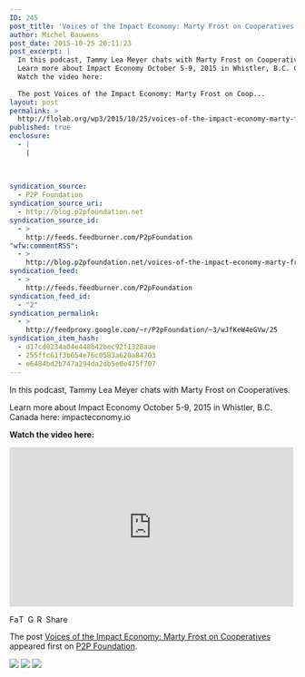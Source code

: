 ```yaml
---
ID: 245
post_title: 'Voices of the Impact Economy: Marty Frost on Cooperatives'
author: Michel Bauwens
post_date: 2015-10-25 20:11:23
post_excerpt: |
  In this podcast, Tammy Lea Meyer chats with Marty Frost on Cooperatives.
  Learn more about Impact Economy October 5-9, 2015 in Whistler, B.C. Canada here: impacteconomy.io
  Watch the video here:
  
  The post Voices of the Impact Economy: Marty Frost on Coop...
layout: post
permalink: >
  http://flolab.org/wp3/2015/10/25/voices-of-the-impact-economy-marty-frost-on-cooperatives/
published: true
enclosure:
  - |
    |
        
        
        
syndication_source:
  - P2P Foundation
syndication_source_uri:
  - http://blog.p2pfoundation.net
syndication_source_id:
  - >
    http://feeds.feedburner.com/P2pFoundation
"wfw:commentRSS":
  - >
    http://blog.p2pfoundation.net/voices-of-the-impact-economy-marty-frost-on-cooperatives/2015/10/25/feed
syndication_feed:
  - >
    http://feeds.feedburner.com/P2pFoundation
syndication_feed_id:
  - "2"
syndication_permalink:
  - >
    http://feedproxy.google.com/~r/P2pFoundation/~3/wJfKeW4eGVw/25
syndication_item_hash:
  - d17cd0234a04e448b42bec92f1328aae
  - 255ffc61f3b654e76c0583a620a84703
  - e6484bd2b747a294da2db5e0e475f707
---
```

<p>In this podcast, Tammy Lea Meyer chats with Marty Frost on Cooperatives.</p>
<p>Learn more about Impact Economy October 5-9, 2015 in Whistler, B.C. Canada here: impacteconomy.io</p>
<p><strong>Watch the video here:</strong></p>
<p><iframe width="500" height="281" src="https://www.youtube.com/embed/qm8Sy8CzVtg?feature=oembed" frameborder="0" allowfullscreen></iframe></p>
<p><a class="a2a_button_facebook" href="http://www.addtoany.com/add_to/facebook?linkurl=http%3A%2F%2Fblog.p2pfoundation.net%2Fvoices-of-the-impact-economy-marty-frost-on-cooperatives%2F2015%2F10%2F25&amp;linkname=Voices%20of%20the%20Impact%20Economy%3A%20Marty%20Frost%20on%20Cooperatives" title="Facebook" rel="nofollow" ><img src="http://blog.p2pfoundation.net/wp-content/plugins/add-to-any/icons/facebook.png" width="16" height="16" alt="Facebook"/></a><a class="a2a_button_twitter" href="http://www.addtoany.com/add_to/twitter?linkurl=http%3A%2F%2Fblog.p2pfoundation.net%2Fvoices-of-the-impact-economy-marty-frost-on-cooperatives%2F2015%2F10%2F25&amp;linkname=Voices%20of%20the%20Impact%20Economy%3A%20Marty%20Frost%20on%20Cooperatives" title="Twitter" rel="nofollow" ><img src="http://blog.p2pfoundation.net/wp-content/plugins/add-to-any/icons/twitter.png" width="16" height="16" alt="Twitter"/></a><a class="a2a_button_google_plus" href="http://www.addtoany.com/add_to/google_plus?linkurl=http%3A%2F%2Fblog.p2pfoundation.net%2Fvoices-of-the-impact-economy-marty-frost-on-cooperatives%2F2015%2F10%2F25&amp;linkname=Voices%20of%20the%20Impact%20Economy%3A%20Marty%20Frost%20on%20Cooperatives" title="Google+" rel="nofollow" ><img src="http://blog.p2pfoundation.net/wp-content/plugins/add-to-any/icons/google_plus.png" width="16" height="16" alt="Google+"/></a><a class="a2a_button_reddit" href="http://www.addtoany.com/add_to/reddit?linkurl=http%3A%2F%2Fblog.p2pfoundation.net%2Fvoices-of-the-impact-economy-marty-frost-on-cooperatives%2F2015%2F10%2F25&amp;linkname=Voices%20of%20the%20Impact%20Economy%3A%20Marty%20Frost%20on%20Cooperatives" title="Reddit" rel="nofollow" ><img src="http://blog.p2pfoundation.net/wp-content/plugins/add-to-any/icons/reddit.png" width="16" height="16" alt="Reddit"/></a><a class="a2a_dd a2a_target addtoany_share_save" href="https://www.addtoany.com/share_save#url=http%3A%2F%2Fblog.p2pfoundation.net%2Fvoices-of-the-impact-economy-marty-frost-on-cooperatives%2F2015%2F10%2F25&amp;title=Voices%20of%20the%20Impact%20Economy%3A%20Marty%20Frost%20on%20Cooperatives" id="wpa2a_4"><img src="http://blog.p2pfoundation.net/wp-content/plugins/add-to-any/share_save_120_16.png" width="120" height="16" alt="Share"/></a></p><p>The post <a rel="nofollow" href="http://blog.p2pfoundation.net/voices-of-the-impact-economy-marty-frost-on-cooperatives/2015/10/25">Voices of the Impact Economy: Marty Frost on Cooperatives</a> appeared first on <a rel="nofollow" href="http://blog.p2pfoundation.net/">P2P Foundation</a>.</p>
<div class="feedflare">
<a href="http://feeds.feedburner.com/~ff/P2pFoundation?a=wJfKeW4eGVw:Tbp2KifuJQA:7Q72WNTAKBA"><img src="http://feeds.feedburner.com/~ff/P2pFoundation?d=7Q72WNTAKBA" border="0"></img></a> <a href="http://feeds.feedburner.com/~ff/P2pFoundation?a=wJfKeW4eGVw:Tbp2KifuJQA:D7DqB2pKExk"><img src="http://feeds.feedburner.com/~ff/P2pFoundation?i=wJfKeW4eGVw:Tbp2KifuJQA:D7DqB2pKExk" border="0"></img></a> <a href="http://feeds.feedburner.com/~ff/P2pFoundation?a=wJfKeW4eGVw:Tbp2KifuJQA:2mJPEYqXBVI"><img src="http://feeds.feedburner.com/~ff/P2pFoundation?d=2mJPEYqXBVI" border="0"></img></a>
</div><img src="http://feeds.feedburner.com/~r/P2pFoundation/~4/wJfKeW4eGVw" height="1" width="1" alt=""/>